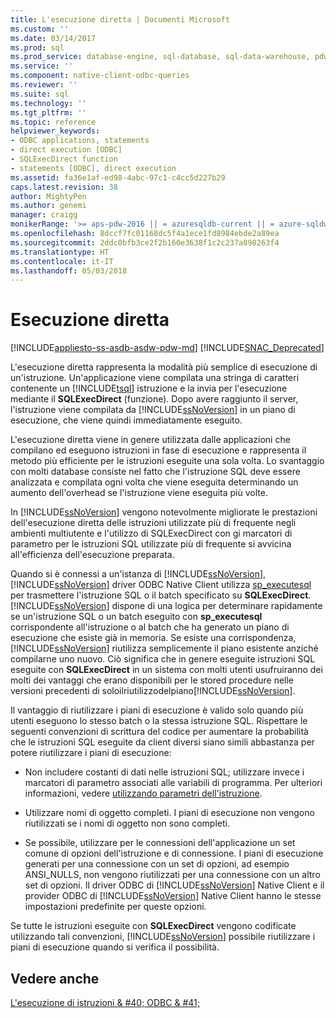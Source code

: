 ```yaml
---
title: L'esecuzione diretta | Documenti Microsoft
ms.custom: ''
ms.date: 03/14/2017
ms.prod: sql
ms.prod_service: database-engine, sql-database, sql-data-warehouse, pdw
ms.service: ''
ms.component: native-client-odbc-queries
ms.reviewer: ''
ms.suite: sql
ms.technology: ''
ms.tgt_pltfrm: ''
ms.topic: reference
helpviewer_keywords:
- ODBC applications, statements
- direct execution [ODBC]
- SQLExecDirect function
- statements [ODBC], direct execution
ms.assetid: fa36e1af-ed98-4abc-97c1-c4cc5d227b29
caps.latest.revision: 38
author: MightyPen
ms.author: genemi
manager: craigg
monikerRange: '>= aps-pdw-2016 || = azuresqldb-current || = azure-sqldw-latest || >= sql-server-2016 || = sqlallproducts-allversions'
ms.openlocfilehash: 8dccf7fc01168dc5f4a1ece1fd8984ebde2a89ea
ms.sourcegitcommit: 2ddc0bfb3ce2f2b160e3638f1c2c237a898263f4
ms.translationtype: HT
ms.contentlocale: it-IT
ms.lasthandoff: 05/03/2018
---
```

# <a name="direct-execution"></a>Esecuzione diretta
[!INCLUDE[appliesto-ss-asdb-asdw-pdw-md](../../../includes/appliesto-ss-asdb-asdw-pdw-md.md)]
[!INCLUDE[SNAC_Deprecated](../../../includes/snac-deprecated.md)]

  L'esecuzione diretta rappresenta la modalità più semplice di esecuzione di un'istruzione. Un'applicazione viene compilata una stringa di caratteri contenente un [!INCLUDE[tsql](../../../includes/tsql-md.md)] istruzione e la invia per l'esecuzione mediante il **SQLExecDirect** (funzione). Dopo avere raggiunto il server, l'istruzione viene compilata da [!INCLUDE[ssNoVersion](../../../includes/ssnoversion-md.md)] in un piano di esecuzione, che viene quindi immediatamente eseguito.  
  
 L'esecuzione diretta viene in genere utilizzata dalle applicazioni che compilano ed eseguono istruzioni in fase di esecuzione e rappresenta il metodo più efficiente per le istruzioni eseguite una sola volta. Lo svantaggio con molti database consiste nel fatto che l'istruzione SQL deve essere analizzata e compilata ogni volta che viene eseguita determinando un aumento dell'overhead se l'istruzione viene eseguita più volte.  
  
 In [!INCLUDE[ssNoVersion](../../../includes/ssnoversion-md.md)] vengono notevolmente migliorate le prestazioni dell'esecuzione diretta delle istruzioni utilizzate più di frequente negli ambienti multiutente e l'utilizzo di SQLExecDirect con gi marcatori di parametro per le istruzioni SQL utilizzate più di frequente si avvicina all'efficienza dell'esecuzione preparata.  
  
 Quando si è connessi a un'istanza di [!INCLUDE[ssNoVersion](../../../includes/ssnoversion-md.md)], [!INCLUDE[ssNoVersion](../../../includes/ssnoversion-md.md)] driver ODBC Native Client utilizza [sp_executesql](../../../relational-databases/system-stored-procedures/sp-executesql-transact-sql.md) per trasmettere l'istruzione SQL o il batch specificato su **SQLExecDirect**. [!INCLUDE[ssNoVersion](../../../includes/ssnoversion-md.md)] dispone di una logica per determinare rapidamente se un'istruzione SQL o un batch eseguito con **sp_executesql** corrispondente all'istruzione o al batch che ha generato un piano di esecuzione che esiste già in memoria. Se esiste una corrispondenza, [!INCLUDE[ssNoVersion](../../../includes/ssnoversion-md.md)] riutilizza semplicemente il piano esistente anziché compilarne uno nuovo. Ciò significa che in genere eseguite istruzioni SQL eseguite con **SQLExecDirect** in un sistema con molti utenti usufruiranno dei molti dei vantaggi che erano disponibili per le stored procedure nelle versioni precedenti di soloilriutilizzodelpiano[!INCLUDE[ssNoVersion](../../../includes/ssnoversion-md.md)].  
  
 Il vantaggio di riutilizzare i piani di esecuzione è valido solo quando più utenti eseguono lo stesso batch o la stessa istruzione SQL. Rispettare le seguenti convenzioni di scrittura del codice per aumentare la probabilità che le istruzioni SQL eseguite da client diversi siano simili abbastanza per potere riutilizzare i piani di esecuzione:  
  
-   Non includere costanti di dati nelle istruzioni SQL; utilizzare invece i marcatori di parametro associati alle variabili di programma. Per ulteriori informazioni, vedere [utilizzando parametri dell'istruzione](../../../relational-databases/native-client-odbc-queries/using-statement-parameters.md).  
  
-   Utilizzare nomi di oggetto completi. I piani di esecuzione non vengono riutilizzati se i nomi di oggetto non sono completi.  
  
-   Se possibile, utilizzare per le connessioni dell'applicazione un set comune di opzioni dell'istruzione e di connessione. I piani di esecuzione generati per una connessione con un set di opzioni, ad esempio ANSI_NULLS, non vengono riutilizzati per una connessione con un altro set di opzioni. Il driver ODBC di [!INCLUDE[ssNoVersion](../../../includes/ssnoversion-md.md)] Native Client e il provider ODBC di [!INCLUDE[ssNoVersion](../../../includes/ssnoversion-md.md)] Native Client hanno le stesse impostazioni predefinite per queste opzioni.  
  
 Se tutte le istruzioni eseguite con **SQLExecDirect** vengono codificate utilizzando tali convenzioni, [!INCLUDE[ssNoVersion](../../../includes/ssnoversion-md.md)] possibile riutilizzare i piani di esecuzione quando si verifica il possibilità.  
  
## <a name="see-also"></a>Vedere anche  
 [L'esecuzione di istruzioni & #40; ODBC & #41;](../../../relational-databases/native-client-odbc-queries/executing-statements/executing-statements-odbc.md)  
  
  
